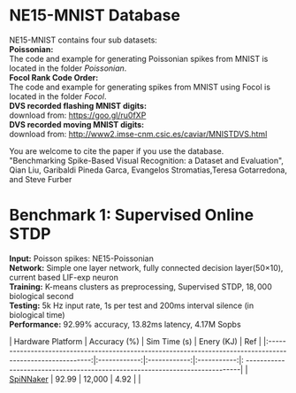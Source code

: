 NE15-MNIST Database
===================
NE15-MNIST contains four sub datasets:    
**Poissonian:**   
The code and example for generating Poissonian spikes from MNIST is located in the folder *Poissonian*.   
**Focol Rank Code Order:**   
The code and example for generating spikes from MNIST using Focol is located in the folder *Focol*.  
**DVS recorded flashing MNIST digits:**   
download from: https://goo.gl/ru0fXP   
**DVS recorded moving MNIST digits:**     
download from: http://www2.imse-cnm.csic.es/caviar/MNISTDVS.html  

You are welcome to cite the paper if you use the database.    
"Benchmarking Spike-Based Visual Recognition: a Dataset and Evaluation",    
Qian Liu, Garibaldi Pineda Garca, Evangelos Stromatias,Teresa Gotarredona, and Steve Furber   


Benchmark 1: Supervised Online STDP
===================================
**Input:** Poisson spikes: NE15-Poissonian  
**Network:** Simple one layer network, fully connected decision layer(50$\times$10), current based LIF-exp neuron  
**Training:** K-means clusters as preprocessing, Supervised STDP, $18,000$ biological second  
**Testing:** 5k Hz input rate, 1s per test and 200ms interval silence (in biological time)  
**Performance:** 92.99% accuracy, 13.82ms latency, 4.17M Sopbs  

| Hardware Platform                                                                                          | Accuracy (%) | Sim Time (s) | Enery (KJ)  | Ref                                                                         |
|:----------------------------------------------------------------------------------------------------------:|:------------:|:------------:|:-----------:|: ----------------------------------------------------------------------------|
| [SpiNNaker](http://ieeexplore.ieee.org/xpl/abstractAuthors.jsp?arnumber=6750072) | 92.99 | 12,000 | 4.92 | |
